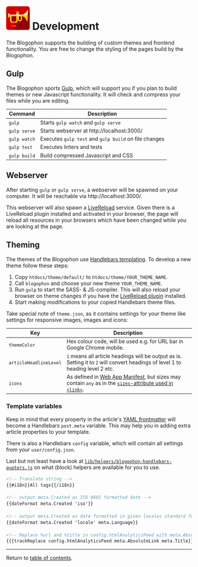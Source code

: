 ![Blogophon -](blogophon.png) Development
===========

The Blogophon supports the building of custom themes and frontend functionality. You are free to change the styling of the pages build by the Blogophon.

Gulp
----

The Blogophon sports [Gulp](http://gulpjs.com/), which will support you if you plan to build themes or new Javascript functionality. It will check and compress your files while you are editing.

| Command      | Description                                           |
| ------------ | ----------------------------------------------------- |
| `gulp`       | Starts `gulp watch` and `gulp serve`                  |
| `gulp serve` | Starts webserver at http://localhost:3000/            |
| `gulp watch` | Executes `gulp test` and `gulp build` on file changes |
| `gulp test`  | Executes linters and tests                            |
| `gulp build` | Build compressed Javascript and CSS                   |

Webserver
---------

After starting `gulp` or `gulp serve`, a webserver will be spawned on your computer. It will be reachable via http://localhost:3000/.

This webserver will also spawn a [LiveReload](http://livereload.com/) service. Given there is a LiveReload plugin installed and activated in your browser, the page will reload all resources in your browsers which have been changed while you are looking at the page.

Theming
-------

The themes of the Blogophon use [Handlebars templating](https://handlebarsjs.com/). To develop a new theme follow these steps:

1. Copy `htdocs/theme/default/` to `htdocs/theme/YOUR_THEME_NAME`.
1. Call `blogophon` and choose your new theme `YOUR_THEME_NAME`.
1. Run `gulp` to start the SASS- & JS-compiler. This will also reload your browser on theme changes if you have the [LiveReload plugin](http://livereload.com/extensions/) installed.
1. Start making modifications to your copied Handlebars theme files.

Take special note of `theme.json`, as it contains settings for your theme like settings for responsive images, images and icons:

| Key                    | Description   |
| ---------------------- | ------------- |
| `themeColor`           | Hex colour code, will be used e.g. for URL bar in Google Chrome mobile. |
| `articleHeadlineLevel` | `1` means all article headings will be output as is. Setting it to `2` will convert headings of level 1 to heading level 2 etc. |
| `icons`                | As defined in [Web App Manifest](https://developer.mozilla.org/en-US/docs/Web/Manifest), but sizes may contain `any` as in the [`sizes`-attribute used in `<link>`](https://developer.mozilla.org/en-US/docs/Web/HTML/Element/link). |

### Template variables

Keep in mind that every property in the article's [YAML frontmatter](markdown.md) will become a Handlebars `post.meta` variable. This may help you in adding extra article properties to your template.

There is also a Handlebars `config` variable, which will contain all settings from your `user/config.json`.

Last but not least have a look at [`lib/helpers/blogophon-handlebars-quoters.js`](../lib/helpers/blogophon-handlebars-quoters.js) on what (block) helpers are available for you to use.

```html
<!-- Translate string -->
{{#i18n}}All tags{{/i18n}}

<!-- output meta.Created as ISO 8601 formatted date -->
{{dateFormat meta.Created 'iso'}}

<!-- output meta.Created as date formatted in given locales standard format -->
{{dateFormat meta.Created 'locale' meta.Language}}

<!-- Replace %url and %title in config.htmlAnalyticsFeed with meta.AbsoluteLink & meta.Title -->
{{{trackReplace config.htmlAnalyticsFeed meta.AbsoluteLink meta.Title}}}

```

---

Return to [table of contents](README.md).
